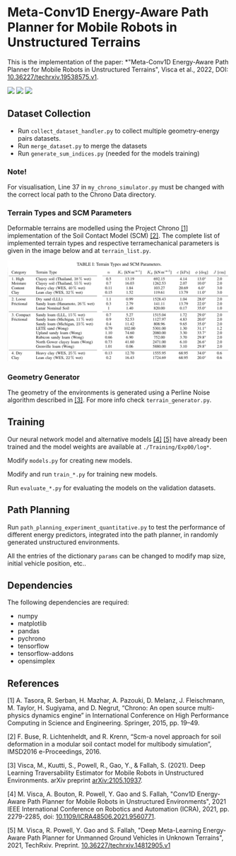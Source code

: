 # Meta-Conv1D Energy-Aware Path Planner for Mobile Robots in Unstructured Terrains
This is the implementation of the paper: *"Meta-Conv1D Energy-Aware Path Planner for Mobile Robots in Unstructured Terrains", Visca et al., 2022, DOI: [10.36227/techrxiv.19538575.v1](https://doi.org/10.36227/techrxiv.19538575.v1).

<img src="https://github.com/picchius94/META-CONV1D/blob/main/Images/transition_conv_1.gif" width="270"> <img src="https://github.com/picchius94/META-CONV1D/blob/main/Images/transition_conv_2.gif" width="270"> <img src="https://github.com/picchius94/META-CONV1D/blob/main/Images/transition_conv_3.gif" width="270">

## Dataset Collection
- Run `collect_dataset_handler.py` to collect multiple geometry-energy pairs datasets.
- Run `merge_dataset.py` to merge the datasets
- Run `generate_sum_indices.py` (needed for the models training)

### Note!
For visualisation, Line 37 in `my_chrono_simulator.py` must be changed with the correct local path to the Chrono Data directory.

### Terrain Types and SCM Parameters
Deformable terrains are modelled using the Project Chrono [[1]](#1) implementation of the Soil Contact Model (SCM) [[2]](#2). The complete list of implemented terrain types and respective terramechanical parameters is given in the image below and at `terrain_list.py`.

<p align="center">
<img src="https://github.com/picchius94/META-CONV1D/blob/main/Images/SCM_Params.png" width="700">
</p>

### Geometry Generator
The geometry of the environments is generated using a Perline Noise algorithm described in [[3]](#3).
For more info check `terrain_generator.py`.

## Training
Our neural network model and alternative models [[4]](#4) [[5]](#5) have already been trained and the model weights are available at `./Training/Exp00/log*`.

Modify `models.py` for creating new models.

Modify and run `train_*.py` for training new models.

Run `evaluate_*.py` for evaluating the models on the validation datasets.

## Path Planning
Run `path_planning_experiment_quantitative.py` to test the performance of different energy predictors, integrated into the path planner, in randomly generated unstructured environments.

All the entries of the dictionary `params` can be changed to modify map size, initial vehicle position, etc..


## Dependencies
The following dependencies are required:
- numpy
- matplotlib
- pandas
- pychrono
- tensorflow
- tensorflow-addons
- opensimplex




## References
<a id="1">[1]</a> 
A. Tasora, R. Serban, H. Mazhar, A. Pazouki, D. Melanz, J. Fleischmann, M. Taylor, H. Sugiyama, and D. Negrut, “Chrono: An open source multi-physics dynamics engine” in International Conference on High Performance Computing in Science and Engineering. Springer, 2015, pp. 19–49.

<a id="2">[2]</a>
F. Buse, R. Lichtenheldt, and R. Krenn, “Scm-a novel approach for soil deformation in a modular soil contact model for multibody simulation”, IMSD2016 e-Proceedings, 2016.

<a id="3">[3]</a>
Visca, M., Kuutti, S., Powell, R., Gao, Y., & Fallah, S. (2021). Deep Learning Traversability Estimator for Mobile Robots in Unstructured Environments. arXiv preprint [arXiv:2105.10937](https://arxiv.org/abs/2105.10937).

<a id="4">[4]</a>
M. Visca, A. Bouton, R. Powell, Y. Gao and S. Fallah, "Conv1D Energy-Aware Path Planner for Mobile Robots in Unstructured Environments", 2021 IEEE International Conference on Robotics and Automation (ICRA), 2021, pp. 2279-2285, doi: [10.1109/ICRA48506.2021.9560771](https://ieeexplore.ieee.org/document/9560771).

<a id="5">[5]</a>
M. Visca, R. Powell, Y. Gao and S. Fallah, "Deep Meta-Learning Energy-Aware Path Planner for Unmanned Ground Vehicles in Unknown Terrains", 2021, TechRxiv. Preprint. [10.36227/techrxiv.14812905.v1](https://doi.org/10.36227/techrxiv.14812905.v1) 
